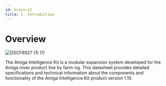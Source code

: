 ```yaml
---
id: brain-v2
title: 1. Introduction
---
```


# Overview

![DSCF8927 (1) (1)](https://user-images.githubusercontent.com/64480560/236523251-98876568-f370-4feb-8866-7f67fb20b757.png)

The Amiga Intelligence Kit is a modular expansion system developed for the Amiga rover product line by farm-ng. This datasheet provides detailed specifications and technical information about the components and functionality of the Amiga Intelligence Kit product version 1.10.
